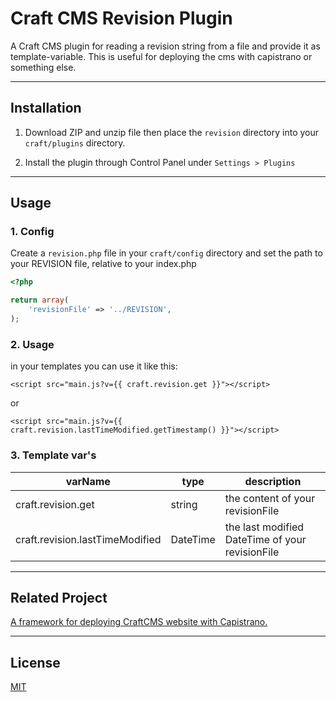 # Craft CMS Revision Plugin

A Craft CMS plugin for reading a revision string from a file and provide it as template-variable.
This is useful for deploying the cms with capistrano or something else.

- - -

## Installation
1. Download ZIP and unzip file then place the `revision` directory into your `craft/plugins` directory.

2. Install the plugin through Control Panel under `Settings > Plugins`

- - -

## Usage

### 1. Config

Create a `revision.php` file in your `craft/config` directory and set the path to your REVISION file, relative to your index.php
```php
<?php

return array(
    'revisionFile' => '../REVISION',
);
```

### 2. Usage
in your templates you can use it like this:
```twig
<script src="main.js?v={{ craft.revision.get }}"></script>
```
or

```twig
<script src="main.js?v={{ craft.revision.lastTimeModified.getTimestamp() }}"></script>
```


### 3. Template var's
| varName                          | type      | description                                     |
|----------------------------------|-----------|-------------------------------------------------|
| craft.revision.get               | string    | the content of your revisionFile                |
| craft.revision.lastTimeModified  | DateTime  | the last modified DateTime of your revisionFile |



- - -


## Related Project

[A framework for deploying CraftCMS website with Capistrano.](https://github.com/Bluegg/craft-deploy)

- - -

## License

[MIT](LICENSE)